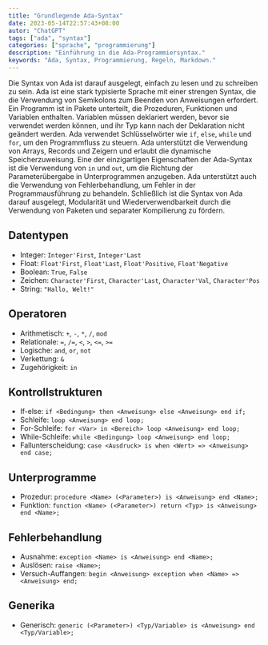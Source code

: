 ```yaml
---
title: "Grundlegende Ada-Syntax"
date: 2023-05-14T22:57:43+08:00
autor: "ChatGPT"
tags: ["ada", "syntax"]
categories: ["sprache", "programmierung"]
description: "Einführung in die Ada-Programmiersyntax."
keywords: "Ada, Syntax, Programmierung, Regeln, Markdown."
---
```


Die Syntax von Ada ist darauf ausgelegt, einfach zu lesen und zu schreiben zu sein. Ada ist eine stark typisierte Sprache mit einer strengen Syntax, die die Verwendung von Semikolons zum Beenden von Anweisungen erfordert. Ein Programm ist in Pakete unterteilt, die Prozeduren, Funktionen und Variablen enthalten. Variablen müssen deklariert werden, bevor sie verwendet werden können, und ihr Typ kann nach der Deklaration nicht geändert werden. Ada verwendet Schlüsselwörter wie `if`, `else`, `while` und `for`, um den Programmfluss zu steuern. Ada unterstützt die Verwendung von Arrays, Records und Zeigern und erlaubt die dynamische Speicherzuweisung. Eine der einzigartigen Eigenschaften der Ada-Syntax ist die Verwendung von `in` und `out`, um die Richtung der Parameterübergabe in Unterprogrammen anzugeben. Ada unterstützt auch die Verwendung von Fehlerbehandlung, um Fehler in der Programmausführung zu behandeln. Schließlich ist die Syntax von Ada darauf ausgelegt, Modularität und Wiederverwendbarkeit durch die Verwendung von Paketen und separater Kompilierung zu fördern.

## Datentypen

- Integer: `Integer'First`, `Integer'Last`
- Float: `Float'First`, `Float'Last`, `Float'Positive`, `Float'Negative`
- Boolean: `True`, `False`
- Zeichen: `Character'First`, `Character'Last`, `Character'Val`, `Character'Pos`
- String: `"Hallo, Welt!"`

## Operatoren

- Arithmetisch: `+`, `-`, `*`, `/`, `mod`
- Relationale: `=`, `/=`, `<`, `>`, `<=`, `>=`
- Logische: `and`, `or`, `not`
- Verkettung: `&`
- Zugehörigkeit: `in`

## Kontrollstrukturen

- If-else: `if <Bedingung> then <Anweisung> else <Anweisung> end if;`
- Schleife: `loop <Anweisung> end loop;`
- For-Schleife: `for <Var> in <Bereich> loop <Anweisung> end loop;`
- While-Schleife: `while <Bedingung> loop <Anweisung> end loop;`
- Fallunterscheidung: `case <Ausdruck> is when <Wert> => <Anweisung> end case;`

## Unterprogramme

- Prozedur: `procedure <Name> (<Parameter>) is <Anweisung> end <Name>;`
- Funktion: `function <Name> (<Parameter>) return <Typ> is <Anweisung> end <Name>;`

## Fehlerbehandlung

- Ausnahme: `exception <Name> is <Anweisung> end <Name>;`
- Auslösen: `raise <Name>;`
- Versuch-Auffangen: `begin <Anweisung> exception when <Name> => <Anweisung> end;`

## Generika

- Generisch: `generic (<Parameter>) <Typ/Variable> is <Anweisung> end <Typ/Variable>;`
